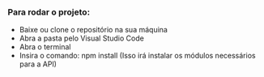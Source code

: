 ### Para rodar o projeto:
- Baixe ou clone o repositório na sua máquina
- Abra a pasta pelo Visual Studio Code
- Abra o terminal
- Insira o comando: npm install (Isso irá instalar os módulos necessários para a API)
